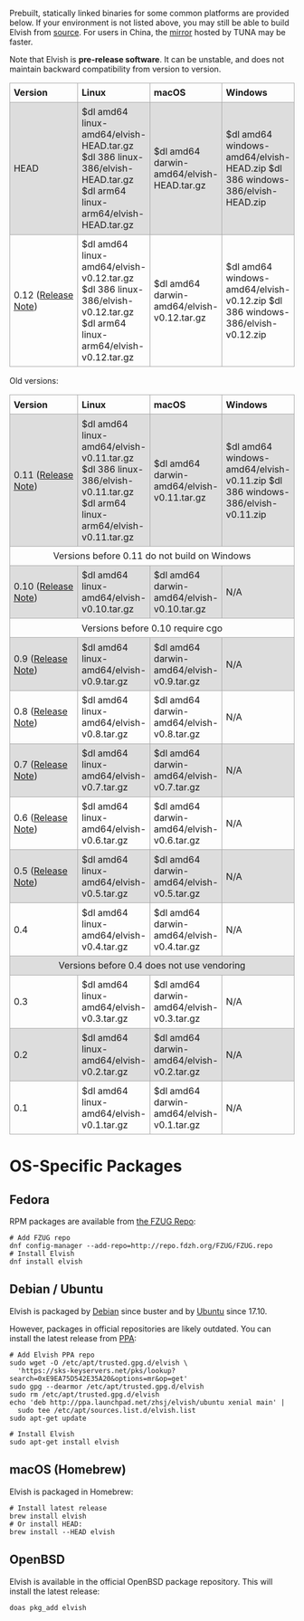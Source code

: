 Prebuilt, statically linked binaries for some common platforms are provided
below.
If your environment is not listed above, you may still be able to build Elvish
from [source](https://github.com/elves/elvish).
For users in China, the
[mirror](https://mirrors.tuna.tsinghua.edu.cn/elvish) hosted by TUNA may be
faster.

Note that Elvish is **pre-release software**. It can be unstable, and does not
maintain backward compatibility from version to version.

<style>
  table {
    border-collapse: collpase;
    width: 100%;
    margin-bottom: 16px;
  }
  td, th {
    border: 1px solid #aaa;
    text-align: left;
    padding: 0.4em;
  }
  tr:nth-child(even) {
    background-color: #ddd;
  }
  .notice {
    text-align: center;
  }
</style>

<table>
  <colgroup>
    <col style="width:34%">
    <col style="width:22%">
    <col style="width:22%">
    <col style="width:22%">
  </colgroup>
  <tr>
    <th>Version</th>
    <th>Linux</th>
    <th>macOS</th>
    <th>Windows</th>
  </tr>
  <tr>
    <td>HEAD</td>
    <td>
      $dl amd64 linux-amd64/elvish-HEAD.tar.gz
      $dl 386 linux-386/elvish-HEAD.tar.gz
      $dl arm64 linux-arm64/elvish-HEAD.tar.gz
    </td>
    <td>
      $dl amd64 darwin-amd64/elvish-HEAD.tar.gz
    </td>
    <td>
      $dl amd64 windows-amd64/elvish-HEAD.zip
      $dl 386 windows-386/elvish-HEAD.zip
    </td>
  </tr>
  <tr>
    <td>
      0.12 (<a href="/blog/0.12-release-notes.html">Release Note</a>)
    </td>
    <td>
      $dl amd64 linux-amd64/elvish-v0.12.tar.gz
      $dl 386 linux-386/elvish-v0.12.tar.gz
      $dl arm64 linux-arm64/elvish-v0.12.tar.gz
    </td>
    <td>
      $dl amd64 darwin-amd64/elvish-v0.12.tar.gz
    </td>
    <td>
      $dl amd64 windows-amd64/elvish-v0.12.zip
      $dl 386 windows-386/elvish-v0.12.zip
    </td>
  </tr>
</table>


Old versions:

<table>
  <colgroup>
    <col style="width:34%">
    <col style="width:22%">
    <col style="width:22%">
    <col style="width:22%">
  </colgroup>
  <tr>
    <th>Version</th>
    <th>Linux</th>
    <th>macOS</th>
    <th>Windows</th>
  </tr>
  <tr>
    <td>
      0.11 (<a href="/blog/0.11-release-notes.html">Release Note</a>)
    </td>
    <td>
      $dl amd64 linux-amd64/elvish-v0.11.tar.gz
      $dl 386 linux-386/elvish-v0.11.tar.gz
      $dl arm64 linux-arm64/elvish-v0.11.tar.gz
    </td>
    <td>
      $dl amd64 darwin-amd64/elvish-v0.11.tar.gz
    </td>
    <td>
      $dl amd64 windows-amd64/elvish-v0.11.zip
      $dl 386 windows-386/elvish-v0.11.zip
    </td>
  </tr>
  <tr>
    <td colspan="4" class="notice">
      Versions before 0.11 do not build on Windows
    </td>
  </tr>
  <tr>
    <td>0.10 (<a href="/blog/0.10-release-notes.html">Release Note</a>)</td>
    <td>
      $dl amd64 linux-amd64/elvish-v0.10.tar.gz
    </td>
    <td>
      $dl amd64 darwin-amd64/elvish-v0.10.tar.gz
    </td>
    <td>N/A</td>
  </tr>
  <tr>
    <td colspan="4" class="notice">
      Versions before 0.10 require cgo
    </td>
  </tr>
  <tr>
    <td>0.9 (<a href="/blog/0.9-release-notes.html">Release Note</a>)</td>
    <td>
      $dl amd64 linux-amd64/elvish-v0.9.tar.gz
    </td>
    <td>
      $dl amd64 darwin-amd64/elvish-v0.9.tar.gz
    </td>
    <td>N/A</td>
  </tr>
  <tr>
    <td>0.8 (<a href="https://github.com/elves/elvish/releases/tag/v0.8">Release Note</a>)</td>
    <td>
      $dl amd64 linux-amd64/elvish-v0.8.tar.gz
    </td>
    <td>
      $dl amd64 darwin-amd64/elvish-v0.8.tar.gz
    </td>
    <td>N/A</td>
  </tr>
  <tr>
    <td>0.7 (<a href="https://github.com/elves/elvish/releases/tag/v0.7">Release Note</a>)</td>
    <td>
      $dl amd64 linux-amd64/elvish-v0.7.tar.gz
    </td>
    <td>
      $dl amd64 darwin-amd64/elvish-v0.7.tar.gz
    </td>
    <td>N/A</td>
  </tr>
  <tr>
    <td>0.6 (<a href="https://github.com/elves/elvish/releases/tag/v0.6">Release Note</a>)</td>
    <td>
      $dl amd64 linux-amd64/elvish-v0.6.tar.gz
    </td>
    <td>
      $dl amd64 darwin-amd64/elvish-v0.6.tar.gz
    </td>
    <td>N/A</td>
  </tr>
  <tr>
    <td>0.5 (<a href="https://github.com/elves/elvish/releases/tag/v0.5">Release Note</a>)</td>
    <td>
    $dl amd64 linux-amd64/elvish-v0.5.tar.gz
    </td>
    <td>
      $dl amd64 darwin-amd64/elvish-v0.5.tar.gz
    </td>
    <td>N/A</td>
  </tr>
  <tr>
    <td>0.4</td>
    <td>
      $dl amd64 linux-amd64/elvish-v0.4.tar.gz
    </td>
    <td>
      $dl amd64 darwin-amd64/elvish-v0.4.tar.gz
    </td>
    <td>N/A</td>
  </tr>
  <tr>
    <td colspan="4" class="notice">
      Versions before 0.4 does not use vendoring
    </td>
  </tr>
  <tr>
    <td>0.3</td>
    <td>
      $dl amd64 linux-amd64/elvish-v0.3.tar.gz
    </td>
    <td>
      $dl amd64 darwin-amd64/elvish-v0.3.tar.gz
    </td>
    <td>N/A</td>
  </tr>
  <tr>
    <td>0.2</td>
    <td>
      $dl amd64 linux-amd64/elvish-v0.2.tar.gz
    </td>
    <td>
      $dl amd64 darwin-amd64/elvish-v0.2.tar.gz
    </td>
    <td>N/A</td>
  </tr>
  <tr>
    <td>0.1</td>
    <td>
      $dl amd64 linux-amd64/elvish-v0.1.tar.gz
    </td>
    <td>
      $dl amd64 darwin-amd64/elvish-v0.1.tar.gz
    </td>
    <td>N/A</td>
  </tr>
</table>


# OS-Specific Packages

## Fedora

RPM packages are available from [the FZUG Repo](https://github.com/FZUG/repo/wiki/Add-FZUG-Repository):

```elvish
# Add FZUG repo
dnf config-manager --add-repo=http://repo.fdzh.org/FZUG/FZUG.repo
# Install Elvish
dnf install elvish
```

## Debian / Ubuntu

Elvish is packaged by [Debian](https://packages.debian.org/elvish) since
buster and by [Ubuntu](http://packages.ubuntu.com/elvish) since 17.10.

However, packages in official repositories are likely outdated. You can
install the latest release from
[PPA](https://launchpad.net/~zhsj/+archive/ubuntu/elvish):

```elvish
# Add Elvish PPA repo
sudo wget -O /etc/apt/trusted.gpg.d/elvish \
  'https://sks-keyservers.net/pks/lookup?search=0xE9EA75D542E35A20&options=mr&op=get'
sudo gpg --dearmor /etc/apt/trusted.gpg.d/elvish
sudo rm /etc/apt/trusted.gpg.d/elvish
echo 'deb http://ppa.launchpad.net/zhsj/elvish/ubuntu xenial main' |
  sudo tee /etc/apt/sources.list.d/elvish.list
sudo apt-get update

# Install Elvish
sudo apt-get install elvish
```

## macOS (Homebrew)

Elvish is packaged in Homebrew:

```elvish
# Install latest release
brew install elvish
# Or install HEAD:
brew install --HEAD elvish
```

## OpenBSD

Elvish is available in the official OpenBSD package repository. This will
install the latest release:

```elvish
doas pkg_add elvish
```

